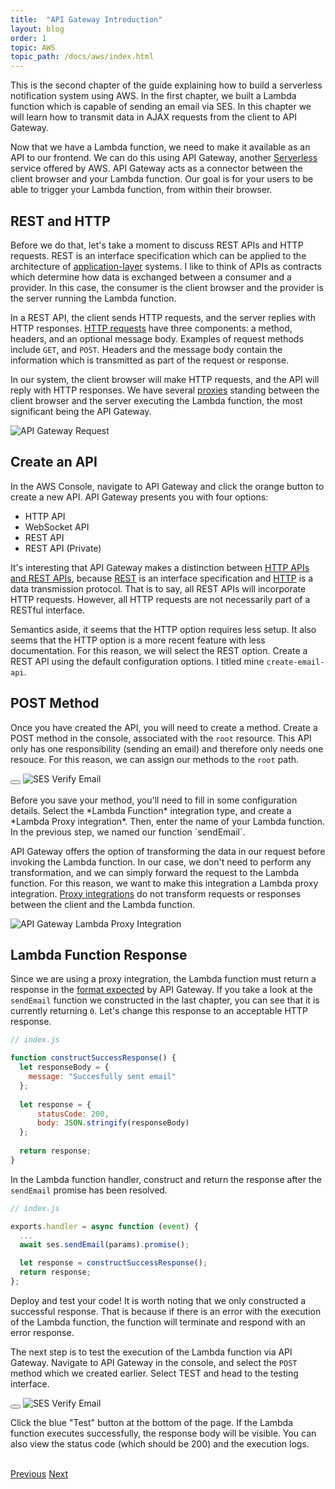 ```yaml
---
title:  "API Gateway Introduction"
layout: blog
order: 1
topic: AWS
topic_path: /docs/aws/index.html
---
```

This is the second chapter of the guide explaining how to build a serverless notification system using AWS. In the first chapter, we built a Lambda function which is capable of sending an email via SES. In this chapter we will learn how to transmit data in AJAX requests from the client to API Gateway.

Now that we have a Lambda function, we need to make it available as an API to our frontend. We can do this using API Gateway, another [Serverless](https://aws.amazon.com/serverless/) service offered by AWS. API Gateway acts as a connector between the client browser and your Lambda function. Our goal is for your users to be able to trigger your Lambda function, from within their browser.

## REST and HTTP
Before we do that, let's take a moment to discuss REST APIs and HTTP requests. REST is an interface specification which can be applied to the architecture of [application-layer](https://osi-model.com/application-layer/) systems. I like to think of APIs as contracts which determine how data is exchanged between a consumer and a provider. In this case, the consumer is the client browser and the provider is the server running the Lambda function.

In a REST API, the client sends HTTP requests, and the server replies with HTTP responses. [HTTP requests](https://www.ibm.com/docs/en/cics-ts/5.3?topic=protocol-http-requests) have three components: a method, headers, and an optional message body. Examples of request methods include `GET`, and `POST`. Headers and the message body contain the information which is transmitted as part of the request or response.

In our system, the client browser will make HTTP requests, and the API will reply with HTTP responses. We have several [proxies](https://developer.mozilla.org/en-US/docs/Web/HTTP/Overview#components_of_http-based_systems) standing between the client browser and the server executing the Lambda function, the most significant being the API Gateway.

<img src="{{ site.baseurl }}/assets/img/docs/aws/api-gateway-request.png"
     alt="API Gateway Request">

## Create an API
In the AWS Console, navigate to API Gateway and click the orange button to create a new API. API Gateway presents you with four options:

* HTTP API
* WebSocket API
* REST API
* REST API (Private)

It's interesting that API Gateway makes a distinction between [HTTP APIs and REST APIs](https://docs.aws.amazon.com/apigateway/latest/developerguide/http-api-vs-rest.html), because [REST](https://www.redhat.com/en/topics/api/what-is-a-rest-api) is an interface specification and [HTTP](https://developer.mozilla.org/en-US/docs/Web/HTTP) is a data transmission protocol. That is to say, all REST APIs will incorporate HTTP requests. However, all HTTP requests are not necessarily part of a RESTful interface.

Semantics aside, it seems that the HTTP option requires less setup. It also seems that the HTTP option is a more recent feature with less documentation. For this reason, we will select the REST option. Create a REST API using the default configuration options. I titled mine `create-email-api`.

## POST Method
Once you have created the API, you will need to create a method. Create a POST method in the console, associated with the `root` resource. This API only has one responsibility (sending an email) and therefore only needs one resouce. For this reason, we can assign our methods to the `root` path.

<div class="container">
  <button onClick="PlayGif('gif-1')" class="btn-lg btn-secondary">
    <i class="fa fa-play"></i>
  </button>
  <img src="{{ site.baseurl }}/assets/img/docs/aws/apigateway-create-action.gif" alt="SES Verify Email">
</div>

<br>
Before you save your method, you'll need to fill in some configuration details. Select the *Lambda Function* integration type, and create a *Lambda Proxy integration*. Then, enter the name of your Lambda function. In the previous step, we named our function `sendEmail`.

API Gateway offers the option of transforming the data in our request before invoking the Lambda function. In our case, we don't need to perform any transformation, and we can simply forward the request to the Lambda function. For this reason, we want to make this integration a Lambda proxy integration. [Proxy integrations](https://docs.aws.amazon.com/apigateway/latest/developerguide/set-up-lambda-proxy-integrations.html) do not transform requests or responses between the client and the Lambda function.

<img src="{{ site.baseurl }}/assets/img/docs/aws/apigateway-lambda-proxy-integration.png"
     alt="API Gateway Lambda Proxy Integration">

## Lambda Function Response
Since we are using a proxy integration, the Lambda function must return a response in the [format expected](https://docs.aws.amazon.com/apigateway/latest/developerguide/set-up-lambda-proxy-integrations.html#api-gateway-simple-proxy-for-lambda-output-format) by API Gateway. If you take a look at the `sendEmail` function we constructed in the last chapter, you can see that it is currently returning `0`. Let's change this response to an acceptable HTTP response.

```javascript
// index.js

function constructSuccessResponse() {
  let responseBody = {
    message: "Succesfully sent email"
  };
    
  let response = {
      statusCode: 200,
      body: JSON.stringify(responseBody)
  };
  
  return response;
}
````

In the Lambda function handler, construct and return the response after the `sendEmail` promise has been resolved.
```javascript
// index.js

exports.handler = async function (event) {
  ...
  await ses.sendEmail(params).promise();

  let response = constructSuccessResponse();
  return response;
};
```

Deploy and test your code! It is worth noting that we only constructed a successful response. That is because if there is an error with the execution of the Lambda function, the function will terminate and respond with an error response.

The next step is to test the execution of the Lambda function via API Gateway. Navigate to API Gateway in the console, and select the `POST` method which we created earlier. Select TEST and head to the testing interface.

<div class="container">
  <button onClick="PlayGif('gif-1')" class="btn-lg btn-secondary">
    <i class="fa fa-play"></i>
  </button>
  <img src="{{ site.baseurl }}/assets/img/docs/aws/apigateway-test-lambda.gif" alt="SES Verify Email">
</div>

Click the blue "Test" button at the bottom of the page. If the Lambda function executes successfully, the response body will be visible. You can also view the status code (which should be 200) and the execution logs.

<br>
<a href="/docs/aws/lambda-functions.html"
   class="btn-lg btn-secondary">Previous</a>
<a href="/docs/aws/api-gateway-authorization.html"
   class="btn-lg btn-primary">Next</a>